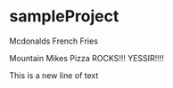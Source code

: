 # sampleProject

Mcdonalds French Fries

Mountain Mikes Pizza ROCKS!!! YESSIR!!!!

This is a new line of text